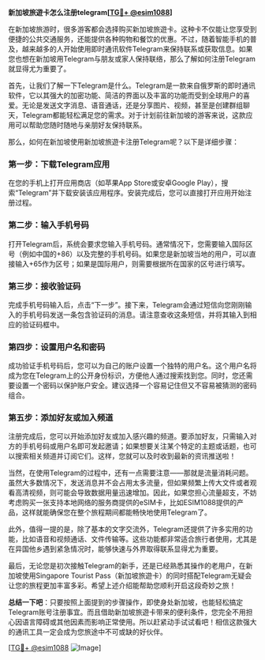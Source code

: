 **新加坡旅遊卡怎么注册telegram[[TG💪+ @esim1088](https://t.me/s/esim1088)]**

在新加坡旅游时，很多游客都会选择购买新加坡旅遊卡。这种卡不仅能让您享受到便捷的公共交通服务，还能提供各种购物和餐饮的优惠。不过，随着智能手机的普及，越来越多的人开始使用即时通讯软件Telegram来保持联系或获取信息。如果您也想在新加坡用Telegram与朋友或家人保持联络，那么了解如何注册Telegram就显得尤为重要了。

首先，让我们了解一下Telegram是什么。Telegram是一款来自俄罗斯的即时通讯软件，它以其强大的加密功能、简洁的界面以及丰富的功能而受到全球用户的喜爱。无论是发送文字消息、语音通话，还是分享图片、视频，甚至是创建群组聊天，Telegram都能轻松满足您的需求。对于计划前往新加坡的游客来说，这款应用可以帮助您随时随地与亲朋好友保持联系。

那么，如何在新加坡使用新加坡旅遊卡注册Telegram呢？以下是详细步骤：

### 第一步：下载Telegram应用

在您的手机上打开应用商店（如苹果App Store或安卓Google Play），搜索“Telegram”并下载安装该应用程序。安装完成后，您可以直接打开应用开始注册过程。

### 第二步：输入手机号码

打开Telegram后，系统会要求您输入手机号码。通常情况下，您需要输入国际区号（例如中国的+86）以及完整的手机号码。如果您是新加坡当地的用户，可以直接输入+65作为区号；如果是国际用户，则需要根据所在国家的区号进行填写。

### 第三步：接收验证码

完成手机号码输入后，点击“下一步”。接下来，Telegram会通过短信向您刚刚输入的手机号码发送一条包含验证码的消息。请注意查收这条短信，并将其输入到相应的验证码框中。

### 第四步：设置用户名和密码

成功验证手机号码后，您可以为自己的账户设置一个独特的用户名。这个用户名将成为您在Telegram上的公开身份标识，方便他人通过搜索找到您。同时，您还需要设置一个密码以保护账户安全。建议选择一个容易记住但又不容易被猜测的密码组合。

### 第五步：添加好友或加入频道

注册完成后，您可以开始添加好友或加入感兴趣的频道。要添加好友，只需输入对方的手机号码或用户名即可发起邀请；如果想要关注某个特定的主题或话题，也可以搜索相关频道并订阅它们。这样，您就可以及时收到最新的资讯推送啦！

当然，在使用Telegram的过程中，还有一点需要注意——那就是流量消耗问题。虽然大多数情况下，发送消息并不会占用太多流量，但如果频繁上传大文件或者观看高清视频，则可能会导致数据用量迅速增加。因此，如果您担心流量超支，不妨考虑购买一张支持本地网络的服务商提供的eSIM卡，比如ESIM1088提供的产品，这样就能确保您在整个旅程期间都能畅快地使用Telegram了。

此外，值得一提的是，除了基本的文字交流外，Telegram还提供了许多实用的功能，比如语音和视频通话、文件传输等。这些功能都非常适合旅行者使用，尤其是在异国他乡遇到紧急情况时，能够快速与外界取得联系显得尤为重要。

最后，无论您是初次接触Telegram的新手，还是已经熟悉其操作的老用户，在新加坡使用Singapore Tourist Pass（新加坡旅遊卡）的同时搭配Telegram无疑会让您的旅程更加丰富多彩。希望上述介绍能帮助您顺利开启这段奇妙之旅！

**总结一下吧**：只要按照上面提到的步骤操作，即使身处新加坡，也能轻松搞定Telegram账号注册事宜。而且借助新加坡旅遊卡带来的便利条件，您完全不用担心因语言障碍或其他因素而影响正常使用。所以赶紧动手试试看吧！相信这款强大的通讯工具一定会成为您旅途中不可或缺的好伙伴。

[[TG💪+ @esim1088](https://t.me/s/esim1088) ![Image](https://i.postimg.cc/4NQfJmqS/Snipaste-2025-05-13-00-14-12.png)]